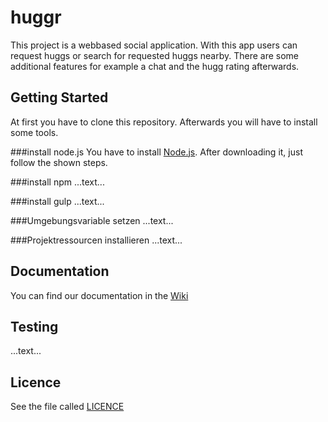 huggr
=====

This project is a webbased social application.
With this app users can request huggs or search for requested huggs nearby. There are some additional features for example a chat and the hugg rating afterwards.

Getting Started
-----

At first you have to clone this repository. Afterwards you will have to install some tools.

###install node.js
You have to install [Node.js](http://nodejs.org/). After downloading it, just follow the shown steps.

###install npm
...text...

###install gulp
...text...

###Umgebungsvariable setzen
...text...

###Projektressourcen installieren
...text...

Documentation
-----

You can find our documentation in the [Wiki](https://github.com/a3rosol/huggr/wiki/Documentation)

Testing
-----

...text...


Licence
-----

See the file called [LICENCE](https://github.com/a3rosol/huggr/blob/master/LICENSE)
